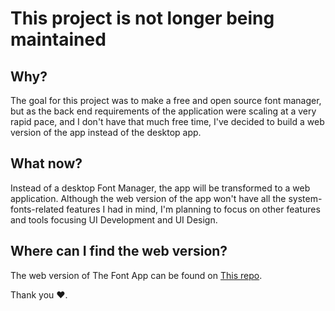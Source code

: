 # This project is not longer being maintained

## Why?

The goal for this project was to make a free and open source font manager, but as the back end requirements of the application were scaling at a very rapid pace, and I don't have that much free time, I've decided to build a web version of the app instead of the desktop app.

## What now?

Instead of a desktop Font Manager, the app will be transformed to a web application.
Although the web version of the app won't have all the system-fonts-related features I had in mind, I'm planning to focus on other features and tools focusing UI Development and UI Design.

## Where can I find the web version?

The web version of The Font App can be found on [This repo](https://github.com/andrwui/the-font-app).

Thank you ❤️.

